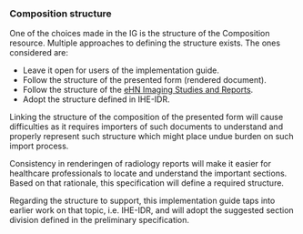 ### Composition structure

One of the choices made in the IG is the structure of the Composition resource. Multiple approaches to defining the structure exists. The ones considered are:

* Leave it open for users of the implementation guide.
* Follow the structure of the presented form (rendered document).
* Follow the structure of the [eHN Imaging Studies and Reports](https://health.ec.europa.eu/publications/ehn-guidelines-medical-imaging-studies-and-reports_en).
* Adopt the structure defined in IHE-IDR.

Linking the structure of the composition of the presented form will cause difficulties as it requires importers of such documents to understand and properly represent such structure which might place undue burden on such import process. 

Consistency in renderingen of radiology reports will make it easier for healthcare professionals to locate and understand the important sections. Based on that rationale, this specification will define a required structure. 

Regarding the structure to support, this implementation guide taps into earlier work on that topic, i.e. IHE-IDR, and will adopt the suggested section division defined in the preliminary specification.
